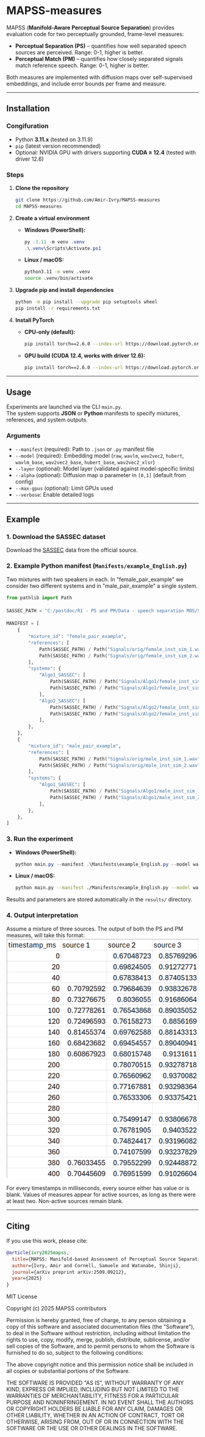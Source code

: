 # MAPSS-measures

MAPSS (**Manifold-Aware Perceptual Source Separation**) provides evaluation code for two perceptually grounded, frame-level measures:  
- **Perceptual Separation (PS)** – quantifies how well separated speech sources are perceived. Range: 0-1, higher is better.
- **Perceptual Match (PM)** – quantifies how closely separated signals match reference speech. Range: 0-1, higher is better.

Both measures are implemented with diffusion maps over self-supervised embeddings, and include error bounds per frame and measure.

---

## Installation

### Congifuration
- Python **3.11.x** (tested on 3.11.9)  
- `pip` (latest version recommended)  
- Optional: NVIDIA GPU with drivers supporting **CUDA ≥ 12.4** (tested with driver 12.6)

### Steps

1. **Clone the repository**
   ```bash
   git clone https://github.com/Amir-Ivry/MAPSS-measures
   cd MAPSS-measures
   ```

2. **Create a virtual environment**
   - **Windows (PowerShell):**
     ```powershell
     py -3.11 -m venv .venv
     .\.venv\Scripts\Activate.ps1
     ```
   - **Linux / macOS:**
     ```bash
     python3.11 -m venv .venv
     source .venv/bin/activate
     ```

3. **Upgrade pip and install dependencies**
   ```bash
   python -m pip install --upgrade pip setuptools wheel
   pip install -r requirements.txt
   ```

4. **Install PyTorch**
   - **CPU-only (default):**
     ```bash
     pip install torch==2.6.0 --index-url https://download.pytorch.org/whl/cpu
     ```
   - **GPU build (CUDA 12.4, works with driver 12.6):**
     ```bash
     pip install torch==2.6.0 --index-url https://download.pytorch.org/whl/cu124
     ```

---

## Usage

Experiments are launched via the CLI `main.py`.  
The system supports **JSON** or **Python** manifests to specify mixtures, references, and system outputs.  

### Arguments
- `--manifest` (required): Path to `.json` or `.py` manifest file  
- `--model` (required): Embedding model (`raw`, `wavlm`, `wav2vec2`, `hubert`, `wavlm_base`, `wav2vec2_base`, `hubert_base`, `wav2vec2_xlsr`)  
- `--layer` (optional): Model layer (validated against model-specific limits)  
- `--alpha` (optional): Diffusion map α parameter in `[0,1]` (default from config)  
- `--max-gpus` (optional): Limit GPUs used  
- `--verbose`: Enable detailed logs  

---

## Example

### 1. Download the SASSEC dataset  
Download the [SASSEC](https://www.audiolabs-erlangen.de/content/resources/00_2019-WASPAA-SEBASS/SASSEC.zip) data from the official source.

### 2. Example Python manifest (`Manifests/example_English.py`)
Two mixtures with two speakers in each. In "female_pair_example" we consider two different systems and in "male_pair_example" a single system.
```python
from pathlib import Path

SASSEC_PATH = "C:/postdoc/R1 - PS and PM/Data - speech separation MOS/SASSEC"  # full path

MANIFEST = [
    {
        "mixture_id": "female_pair_example",
        "references": [
            Path(SASSEC_PATH) / Path("Signals/orig/female_inst_sim_1.wav"),
            Path(SASSEC_PATH) / Path("Signals/orig/female_inst_sim_2.wav"),
        ],
        "systems": {
            "Algo1_SASSEC": [
                Path(SASSEC_PATH) / Path("Signals/Algo1/female_inst_sim_1.wav"),
                Path(SASSEC_PATH) / Path("Signals/Algo1/female_inst_sim_2.wav"),
            ],
            "Algo2_SASSEC": [
                Path(SASSEC_PATH) / Path("Signals/Algo2/female_inst_sim_1.wav"),
                Path(SASSEC_PATH) / Path("Signals/Algo2/female_inst_sim_2.wav"),
            ],
        },
    },
    {
        "mixture_id": "male_pair_example",
        "references": [
            Path(SASSEC_PATH) / Path("Signals/orig/male_inst_sim_1.wav"),
            Path(SASSEC_PATH) / Path("Signals/orig/male_inst_sim_2.wav"),
        ],
        "systems": {
            "Algo1_SASSEC": [
                Path(SASSEC_PATH) / Path("Signals/Algo1/male_inst_sim_1.wav"),
                Path(SASSEC_PATH) / Path("Signals/Algo1/male_inst_sim_2.wav"),
            ],
        },
    },
]
```

### 3. Run the experiment
- **Windows (PowerShell):**
  ```powershell
  python main.py --manifest .\Manifests\example_English.py --model wav2vec2 --alpha 1.0 --layer 2 --verbose
  ```
- **Linux / macOS:**
  ```bash
  python main.py --manifest ./Manifests/example_English.py --model wav2vec2 --alpha 1.0 --layer 2 --verbose
  ```

Results and parameters are stored automatically in the `results/` directory.

### 4. Output interpretation
Assume a mixture of three sources. The output of both the PS and PM measures, will take this format:
![Screenshot of the app](assets/example_of_output.png)

For every timestamps in milliseconds, every source either has value or is blank. Values of measures appear for active sources, as long as there were at least two. Non-active sources remain blank.

---

## Citing

If you use this work, please cite:

```bibtex
@article{ivry2025mapss,
  title={MAPSS: Manifold-based Assessment of Perceptual Source Separation},
  author={Ivry, Amir and Cornell, Samuele and Watanabe, Shinji},
  journal={arXiv preprint arXiv:2509.09212},
  year={2025}
}

```
MIT License

Copyright (c) 2025 MAPSS contributors

Permission is hereby granted, free of charge, to any person obtaining a copy
of this software and associated documentation files (the "Software"), to deal
in the Software without restriction, including without limitation the rights
to use, copy, modify, merge, publish, distribute, sublicense, and/or sell
copies of the Software, and to permit persons to whom the Software is
furnished to do so, subject to the following conditions:

The above copyright notice and this permission notice shall be included in all
copies or substantial portions of the Software.

THE SOFTWARE IS PROVIDED "AS IS", WITHOUT WARRANTY OF ANY KIND, EXPRESS OR
IMPLIED, INCLUDING BUT NOT LIMITED TO THE WARRANTIES OF MERCHANTABILITY,
FITNESS FOR A PARTICULAR PURPOSE AND NONINFRINGEMENT. IN NO EVENT SHALL THE
AUTHORS OR COPYRIGHT HOLDERS BE LIABLE FOR ANY CLAIM, DAMAGES OR OTHER
LIABILITY, WHETHER IN AN ACTION OF CONTRACT, TORT OR OTHERWISE, ARISING FROM,
OUT OF OR IN CONNECTION WITH THE SOFTWARE OR THE USE OR OTHER DEALINGS IN THE
SOFTWARE.
```
